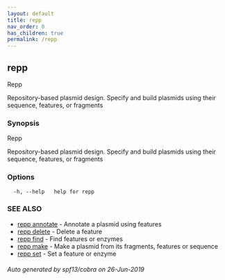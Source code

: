 ```yaml
---
layout: default
title: repp
nav_order: 0
has_children: true
permalink: /repp
---
```

## repp

Repp
	
Repository-based plasmid design. Specify and build plasmids using
their sequence, features, or fragments

### Synopsis

Repp
	
Repository-based plasmid design. Specify and build plasmids using
their sequence, features, or fragments

### Options

```
  -h, --help   help for repp
```

### SEE ALSO

* [repp annotate](repp_annotate)	 - Annotate a plasmid using features
* [repp delete](repp_delete)	 - Delete a feature
* [repp find](repp_find)	 - Find features or enzymes
* [repp make](repp_make)	 - Make a plasmid from its fragments, features or sequence
* [repp set](repp_set)	 - Set a feature or enzyme

###### Auto generated by spf13/cobra on 26-Jun-2019
